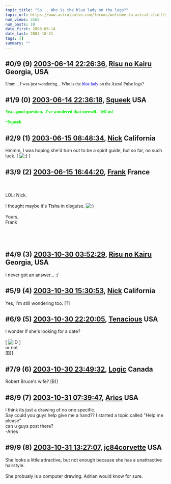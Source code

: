 ```yaml
---
topic_title: "So... Who is the blue lady on the logo?"
topic_url: https://www.astralpulse.com/forums/welcome-to-astral-chat!/so-who-is-the-blue-lady-on-the-logo
num_views: 3165
num_posts: 10
date_first: 2003-06-14
date_last: 2003-10-31
tags: []
summary: ""
---
```


## \#0/9 (9) [2003-06-14 22:26:36](https://www.astralpulse.com/forums/index.php?msg=120724), [Risu no Kairu](https://www.astralpulse.com/forums/profile/?u=430) Georgia, USA ##
<section>
<font face='"Comic' ms&quot;="" sans="">
 Umm... I was just wondering... Who is the
 <font color='"blue"'>
  blue lady
 </font>
 on the Astral Pulse logo?
</font>
</section>

## \#1/9 (0) [2003-06-14 22:36:18](https://www.astralpulse.com/forums/index.php?msg=34843), [Squeek](https://www.astralpulse.com/forums/profile/?u=1578) USA ##
<section>
<b>
 <font color='"teal"'>
  <font face='"Comic' ms&quot;="" sans="">
   Yea...good question.  I've wondered that meeself.  Tell us!
   <br>
   <br>
   ~Squeek
  </font>
 </font>
</b>
</section>

## \#2/9 (1) [2003-06-15 08:48:34](https://www.astralpulse.com/forums/index.php?msg=34868), [Nick](https://www.astralpulse.com/forums/profile/?u=2080) California ##
<section>
Hmmm, I was hoping she'd turn out to be a spirit guide, but so far, no such luck. [
<img alt=";)" class="smiley" src="https://www.astralpulse.com/forums/Smileys/fugue/wink.png" title="Wink"/>
]
</section>

## \#3/9 (2) [2003-06-15 16:44:20](https://www.astralpulse.com/forums/index.php?msg=34904), [Frank](https://www.astralpulse.com/forums/profile/?u=359) France ##
<section>
<br>
<br>
LOL: Nick.
<br>
<br>
I thought maybe it's Tisha in disguise.
<img alt=":)" class="smiley" src="https://www.astralpulse.com/forums/Smileys/fugue/smiley.png" title="Smiley"/>
<br>
<br>
Yours,
<br>
Frank
<br>
<br>
<br>
<br>
</section>

## \#4/9 (3) [2003-10-30 03:52:29](https://www.astralpulse.com/forums/index.php?msg=64113), [Risu no Kairu](https://www.astralpulse.com/forums/profile/?u=430) Georgia, USA ##
<section>
I never got an answer... :/
</section>

## \#5/9 (4) [2003-10-30 15:30:53](https://www.astralpulse.com/forums/index.php?msg=64222), [Nick](https://www.astralpulse.com/forums/profile/?u=2080) California ##
<section>
Yes, I'm still wondering too. [?]
</section>

## \#6/9 (5) [2003-10-30 22:20:05](https://www.astralpulse.com/forums/index.php?msg=64308), [Tenacious](https://www.astralpulse.com/forums/profile/?u=3095) USA ##
<section>
I wonder if she's looking for a date?
<br>
<br>
[
<img alt=":D" class="smiley" src="https://www.astralpulse.com/forums/Smileys/fugue/cheesy.png" title="Cheesy"/>
]
<br>
or not
<br>
<font size='"6"'>
 [B)]
</font>
</section>

## \#7/9 (6) [2003-10-30 23:49:32](https://www.astralpulse.com/forums/index.php?msg=64326), [Logic](https://www.astralpulse.com/forums/profile/?u=3578) Canada ##
<section>
Robert Bruce's wife? [B)]
</section>

## \#8/9 (7) [2003-10-31 07:39:47](https://www.astralpulse.com/forums/index.php?msg=64372), [Aries](https://www.astralpulse.com/forums/profile/?u=3970) USA ##
<section>
I think its just a drawing of no one specific..
<br>
Say could you guys help give me a hand?? I started a topic called "Help me please"
<br>
can u guys post there?
<br>
-Aries
</section>

## \#9/9 (8) [2003-10-31 13:27:07](https://www.astralpulse.com/forums/index.php?msg=64466), [jc84corvette](https://www.astralpulse.com/forums/profile/?u=2810) USA ##
<section>
She looks a little attractive, but not enough because she has a unattractive hairstyle.
<br>
<br>
She probualy is a computer drawing. Adrian would know for sure.
</section>